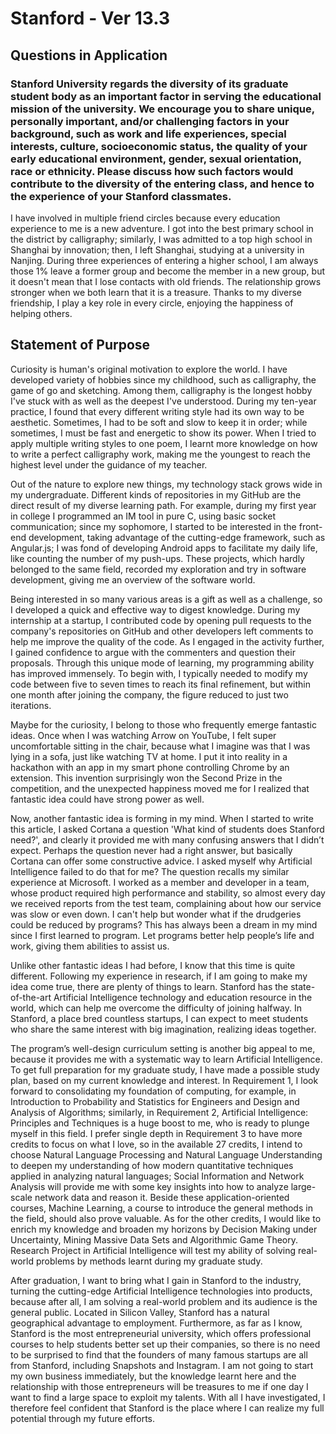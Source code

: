 # Stanford - Ver 13.3

## Questions in Application

### Stanford University regards the diversity of its graduate student body as an important factor in serving the educational mission of the university. We encourage you to share unique, personally important, and/or challenging factors in your background, such as work and life experiences, special interests, culture, socioeconomic status, the quality of your early educational environment, gender, sexual orientation, race or ethnicity. Please discuss how such factors would contribute to the diversity of the entering class, and hence to the experience of your Stanford classmates.

I have involved in multiple friend circles because every education experience to me is a new adventure. I got into the best primary school in the district by calligraphy; similarly, I was admitted to a top high school in Shanghai by innovation; then, I left Shanghai, studying at a university in Nanjing. During three experiences of entering a higher school, I am always those 1% leave a former group and become the member in a new group, but it doesn't mean that I lose contacts with old friends. The relationship grows stronger when we both learn that it is a treasure. Thanks to my diverse friendship, I play a key role in every circle, enjoying the happiness of helping others.

## Statement of Purpose

Curiosity is human's original motivation to explore the world. I have developed variety of hobbies since my childhood, such as calligraphy, the game of go and sketching. Among them, calligraphy is the longest hobby I've stuck with as well as the deepest I've understood. During my ten-year practice, I found that every different writing style had its own way to be aesthetic. Sometimes, I had to be soft and slow to keep it in order; while sometimes, I must be fast and energetic to show its power. When I tried to apply multiple writing styles to one poem, I learnt more knowledge on how to write a perfect calligraphy work, making me the youngest to reach the highest level under the guidance of my teacher.

Out of the nature to explore new things, my technology stack grows wide in my undergraduate. Different kinds of repositories in my GitHub are the direct result of my diverse learning path. For example, during my first year in college I programmed an IM tool in pure C, using basic socket communication; since my sophomore, I started to be interested in the front-end development, taking advantage of the cutting-edge framework, such as Angular.js; I was fond of developing Android apps to facilitate my daily life, like counting the number of my push-ups. These projects, which hardly belonged to the same field, recorded my exploration and try in software development, giving me an overview of the software world.

Being interested in so many various areas is a gift as well as a challenge, so I developed a quick and effective way to digest knowledge. During my internship at a startup, I contributed code by opening pull requests to the company's repositories on GitHub and other developers left comments to help me improve the quality of the code. As I engaged in the activity further, I gained confidence to argue with the commenters and question their proposals. Through this unique mode of learning, my programming ability has improved immensely. To begin with, I typically needed to modify my code between five to seven times to reach its final refinement, but within one month after joining the company, the figure reduced to just two iterations.

Maybe for the curiosity, I belong to those who frequently emerge fantastic ideas. Once when I was watching Arrow on YouTube, I felt super uncomfortable sitting in the chair, because what I imagine was that I was lying in a sofa, just like watching TV at home. I put it into reality in a hackathon with an app in my smart phone controlling Chrome by an extension. This invention surprisingly won the Second Prize in the competition, and the unexpected happiness moved me for I realized that fantastic idea could have strong power as well.

Now, another fantastic idea is forming in my mind. When I started to write this article, I asked Cortana a question 'What kind of students does Stanford need?', and clearly it provided me with many confusing answers that I didn’t expect. Perhaps the question never had a right answer, but basically Cortana can offer some constructive advice. I asked myself why Artificial Intelligence failed to do that for me? The question recalls my similar experience at Microsoft. I worked as a member and developer in a team, whose product required high performance and stability, so almost every day we received reports from the test team, complaining about how our service was slow or even down. I can't help but wonder what if the drudgeries could be reduced by programs? This has always been a dream in my mind since I first learned to program. Let programs better help people’s life and work, giving them abilities to assist us.

Unlike other fantastic ideas I had before, I know that this time is quite different. Following my experience in research, if I am going to make my idea come true, there are plenty of things to learn. Stanford has the state-of-the-art Artificial Intelligence technology and education resource in the world, which can help me overcome the difficulty of joining halfway. In Stanford, a place bred countless startups, I can expect to meet students who share the same interest with big imagination, realizing ideas together.

The program’s well-design curriculum setting is another big appeal to me, because it provides me with a systematic way to learn Artificial Intelligence. To get full preparation for my graduate study, I have made a possible study plan, based on my current knowledge and interest. In Requirement 1, I look forward to consolidating my foundation of computing, for example, in Introduction to Probability and Statistics for Engineers and Design and Analysis of Algorithms; similarly, in Requirement 2, Artificial Intelligence: Principles and Techniques is a huge boost to me, who is ready to plunge myself in this field. I prefer single depth in Requirement 3 to have more credits to focus on what I love, so in the available 27 credits, I intend to choose Natural Language Processing and Natural Language Understanding to deepen my understanding of how modern quantitative techniques applied in analyzing natural languages; Social Information and Network Analysis will provide me with some key insights into how to analyze large-scale network data and reason it. Beside these application-oriented courses, Machine Learning, a course to introduce the general methods in the field, should also prove valuable. As for the other credits, I would like to enrich my knowledge and broaden my horizons by Decision Making under Uncertainty, Mining Massive Data Sets and Algorithmic Game Theory. Research Project in Artificial Intelligence will test my ability of solving real-world problems by methods learnt during my graduate study.

After graduation, I want to bring what I gain in Stanford to the industry, turning the cutting-edge Artificial Intelligence technologies into products, because after all, I am solving a real-world problem and its audience is the general public. Located in Silicon Valley, Stanford has a natural geographical advantage to employment. Furthermore, as far as I know, Stanford is the most entrepreneurial university, which offers professional courses to help students better set up their companies, so there is no need to be surprised to find that the founders of many famous startups are all from Stanford, including Snapshots and Instagram. I am not going to start my own business immediately, but the knowledge learnt here and the relationship with those entrepreneurs will be treasures to me if one day I want to find a large space to exploit my talents. With all I have investigated, I therefore feel confident that Stanford is the place where I can realize my full potential through my future efforts.


